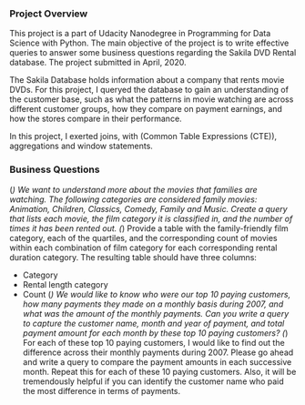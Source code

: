### Project Overview

This project is a part of Udacity Nanodegree in Programming for Data Science with Python. The main objective of the project is to write effective queries to answer some business questions regarding the Sakila DVD Rental database. The project submitted in April, 2020.


The Sakila Database holds information about a company that rents movie DVDs. For this project, I queryed the database to gain an understanding of the customer base, such as what the patterns in movie watching are across different customer groups, how they compare on payment earnings, and how the stores compare in their performance. 

In this project, I exerted joins, with (Common Table Expressions (CTE)), aggregations and window statements.  


### Business Questions

(*) We want to understand more about the movies that families are watching. The following categories are considered family movies: Animation, Children, Classics, Comedy, Family and Music. Create a query that lists each movie, the film category it is classified in, and the number of times it has been rented out.
(*) Provide a table with the family-friendly film category, each of the quartiles, and the corresponding count of movies within each combination of film category for each corresponding rental duration category. The resulting table should have three columns:
- Category
- Rental length category
- Count 
(*) We would like to know who were our top 10 paying customers, how many payments they made on a monthly basis during 2007, and what was the amount of the monthly payments. Can you write a query to capture the customer name, month and year of payment, and total payment amount for each month by these top 10 paying customers?
(*) For each of these top 10 paying customers, I would like to find out the difference across their monthly payments during 2007. Please go ahead and write a query to compare the payment amounts in each successive month. Repeat this for each of these 10 paying customers. Also, it will be tremendously helpful if you can identify the customer name who paid the most difference in terms of payments.


